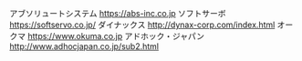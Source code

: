 アブソリュートシステム
https://abs-inc.co.jp
ソフトサーボ
https://softservo.co.jp/
ダイナックス
http://dynax-corp.com/index.html
オークマ
https://www.okuma.co.jp
アドホック・ジャパン
http://www.adhocjapan.co.jp/sub2.html

